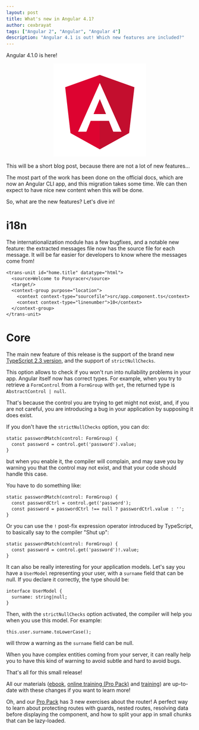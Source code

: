 ```yaml
---
layout: post
title: What's new in Angular 4.1?
author: cexbrayat
tags: ["Angular 2", "Angular", "Angular 4"]
description: "Angular 4.1 is out! Which new features are included?"
---
```


Angular 4.1.0 is here!

<p style="text-align: center;">
  <a href="https://github.com/angular/angular/blob/master/CHANGELOG.md#410-2017-04-26" title="Become a ninja with Angular">
    <img class="img-rounded img-responsive" style="max-width: 100%" src="/assets/images/angular.png" alt="Angular logo" />
  </a>
</p>

This will be a short blog post,
because there are not a lot of new features...

The most part of the work has been done on the official docs,
which are now an Angular CLI app,
and this migration takes some time.
We can then expect to have nice new content
when this will be done.

So, what are the new features? Let's dive in!

# i18n

The internationalization module has a few bugfixes,
and a notable new feature:
the extracted messages file now has the source file for each message.
It will be far easier for developers to know where the messages come from!

    <trans-unit id="home.title" datatype="html">
      <source>Welcome to Ponyracer</source>
      <target/>
      <context-group purpose="location">
        <context context-type="sourcefile">src/app.component.ts</context>
        <context context-type="linenumber">10</context>
      </context-group>
    </trans-unit>

# Core

The main new feature of this release is the support
of the brand new [TypeScript 2.3 version](https://blogs.msdn.microsoft.com/typescript/2017/04/27/announcing-typescript-2-3/),
and the support of `strictNullChecks`.

This option allows to check if you won't run into nullability problems in your app.
Angular itself now has correct types.
For example, when you try to retrieve a `FormControl` from a `FormGroup` with `get`,
the returned type is `AbstractControl | null`.

That's because the control you are trying to get
might not exist, and, if you are not careful,
you are introducing a bug in your application by supposing it does exist.

If you don't have the `strictNullChecks` option, you can do:

    static passwordMatch(control: FormGroup) {
      const password = control.get('password').value;
    }

but when you enable it, the compiler will complain,
and may save you by warning you that the control may not exist,
and that your code should handle this case.

You have to do something like:

    static passwordMatch(control: FormGroup) {
      const passwordCtrl = control.get('password');
      const password = passwordCtrl !== null ? passwordCtrl.value : '';
    }

Or you can use the `!` post-fix expression operator introduced by TypeScript,
to basically say to the compiler "Shut up":

    static passwordMatch(control: FormGroup) {
      const password = control.get('password')!.value;
    }

It can also be really interesting for your application models.
Let's say you have a `UserModel` representing your user,
with a `surname` field that can be null.
If you declare it correctly, the type should be:

    interface UserModel {
      surname: string|null;
    }

Then, with the `strictNullChecks` option activated,
the compiler will help you when you use this model.
For example:

    this.user.surname.toLowerCase();

will throw a warning as the `surname` field can be null.

When you have complex entities coming from your server,
it can really help you to have this kind of warning
to avoid subtle and hard to avoid bugs.

That's all for this small release!

All our materials ([ebook](https://books.ninja-squad.com/angular), [online training (Pro Pack)](https://angular-exercises.ninja-squad.com/) and [training](https://ninja-squad.com/training/angular)) are up-to-date with these changes if you want to learn more!

Oh, and our [Pro Pack](https://angular-exercises.ninja-squad.com/) has 3 new exercises about the router! A perfect way to learn about protecting routes with guards, nested routes, resolving data before displaying the component, and how to split your app in small chunks that can be lazy-loaded.
